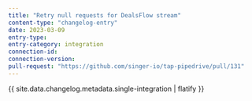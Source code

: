 ```yaml
---
title: "Retry null requests for DealsFlow stream"
content-type: "changelog-entry"
date: 2023-03-09
entry-type: 
entry-category: integration
connection-id: 
connection-version: 
pull-request: "https://github.com/singer-io/tap-pipedrive/pull/131"
---
```

{{ site.data.changelog.metadata.single-integration | flatify }}